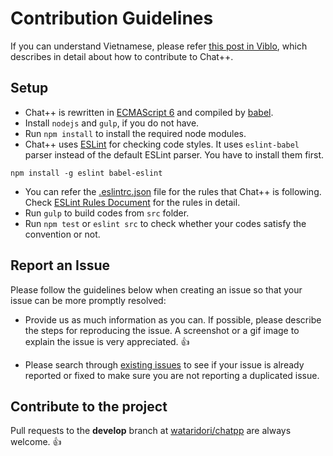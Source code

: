 # Contribution Guidelines
If you can understand Vietnamese, please refer [this post in Viblo](https://viblo.asia/thangtd90/posts/157G5noZvAje),
which describes in detail about how to contribute to Chat++.

## Setup
- Chat++ is rewritten in [ECMAScript 6](http://www.ecma-international.org/publications/standards/Ecma-262.htm)
and compiled by [babel](https://babeljs.io/).
- Install `nodejs` and `gulp`, if you do not have.
- Run `npm install` to install the required node modules.
- Chat++ uses [ESLint](http://eslint.org/) for checking code styles. It uses `eslint-babel` parser instead of the default ESLint parser.
You have to install them first.
```
npm install -g eslint babel-eslint
```
- You can refer the [.eslintrc.json](./.eslintrc.json) file for the rules that Chat++ is following. Check [ESLint Rules Document](http://eslint.org/docs/rules/)
for the rules in detail.
- Run `gulp` to build codes from `src` folder.
- Run `npm test` or `eslint src` to check whether your codes satisfy the convention or not.

## Report an Issue

Please follow the guidelines below when creating an issue so that your issue can be more promptly resolved:

* Provide us as much information as you can. If possible, please describe the steps for reproducing the issue. A screenshot or a gif image to explain the issue is very appreciated. :+1:

* Please search through [existing issues](../../issues/) to see if your issue is already reported or fixed to make sure you are not reporting a duplicated issue.

## Contribute to the project

Pull requests to the **develop** branch at [wataridori/chatpp](../../) are always welcome. :+1:

